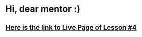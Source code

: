 # Hi, dear mentor :)

## [Here is the link to Live Page of Lesson #4](https://preinspiron.github.io/goit-markup-hw-04/)
